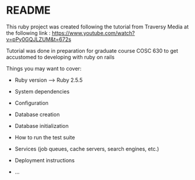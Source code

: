 # README

This ruby project was created following the tutorial from Traversy Media at the following link : https://www.youtube.com/watch?v=pPy0GQJLZUM&t=672s

Tutorial was done in preparation for graduate course COSC 630 to get accustomed to developing with ruby on rails

Things you may want to cover:

* Ruby version --> Ruby 2.5.5

* System dependencies

* Configuration

* Database creation

* Database initialization

* How to run the test suite

* Services (job queues, cache servers, search engines, etc.)

* Deployment instructions

* ...

